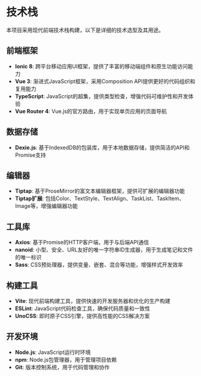 # 技术栈

本项目采用现代前端技术栈构建，以下是详细的技术选型及其用途。

## 前端框架

- **Ionic 8**: 跨平台移动应用UI框架，提供了丰富的移动端组件和原生功能访问能力
- **Vue 3**: 渐进式JavaScript框架，采用Composition API提供更好的代码组织和复用能力
- **TypeScript**: JavaScript的超集，提供类型检查，增强代码可维护性和开发体验
- **Vue Router 4**: Vue.js的官方路由，用于实现单页应用的页面导航

## 数据存储

- **Dexie.js**: 基于IndexedDB的包装库，用于本地数据存储，提供简洁的API和Promise支持

## 编辑器

- **Tiptap**: 基于ProseMirror的富文本编辑器框架，提供可扩展的编辑器功能
- **Tiptap扩展**: 包括Color、TextStyle、TextAlign、TaskList、TaskItem、Image等，增强编辑器功能

## 工具库

- **Axios**: 基于Promise的HTTP客户端，用于与后端API通信
- **nanoid**: 小型、安全、URL友好的唯一字符串ID生成器，用于生成笔记和文件的唯一标识
- **Sass**: CSS预处理器，提供变量、嵌套、混合等功能，增强样式开发效率

## 构建工具

- **Vite**: 现代前端构建工具，提供快速的开发服务器和优化的生产构建
- **ESLint**: JavaScript代码检查工具，确保代码质量和一致性
- **UnoCSS**: 即时原子CSS引擎，提供高性能的CSS解决方案

## 开发环境

- **Node.js**: JavaScript运行时环境
- **npm**: Node.js包管理器，用于管理项目依赖
- **Git**: 版本控制系统，用于代码管理和协作
